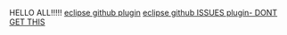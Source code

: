 HELLO ALL!!!!!
[eclipse github plugin](http://marketplace.eclipse.org/content/egit-git-team-provider)
[eclipse github ISSUES plugin- DONT GET THIS](https://github.com/adam-p/markdown-here/wiki/Markdown-Cheatsheet)
